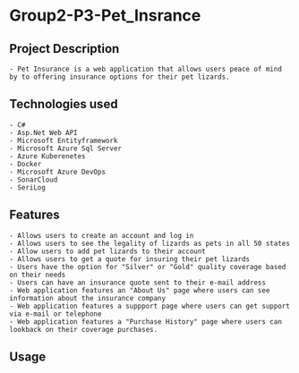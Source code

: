 # Group2-P3-Pet_Insrance
## Project Description
	- Pet Insurance is a web application that allows users peace of mind by to offering insurance options for their pet lizards.
## Technologies used
	- C#
	- Asp.Net Web API
	- Microsoft Entityframework
	- Microsoft Azure Sql Server
	- Azure Kuberenetes
    - Docker
	- Microsoft Azure DevOps
	- SonarCloud
	- SeriLog
## Features
	- Allows users to create an account and log in
	- Allows users to see the legality of lizards as pets in all 50 states
	- Allow users to add pet lizards to their account
    - Allows users to get a quote for insuring their pet lizards
    - Users have the option for "Silver" or "Gold" quality coverage based on their needs
	- Users can have an insurance quote sent to their e-mail address
    - Web application features an "About Us" page where users can see information about the insurance company
    - Web application features a suppport page where users can get support via e-mail or telephone
    - Web application features a "Purchase History" page where users can lookback on their coverage purchases.
## Usage
	